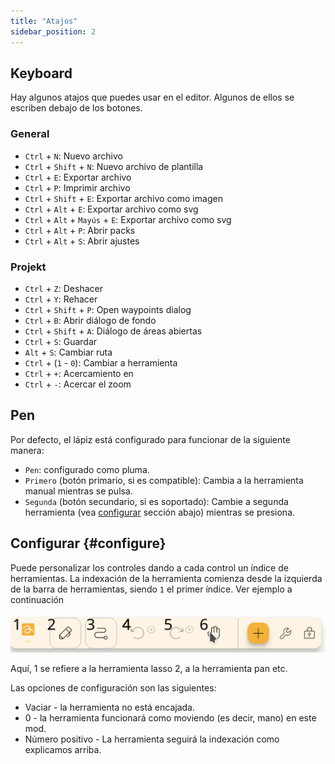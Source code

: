 ```yaml
---
title: "Atajos"
sidebar_position: 2
---
```



## Keyboard

Hay algunos atajos que puedes usar en el editor. Algunos de ellos se escriben debajo de los botones.

### General

* `Ctrl` + `N`: Nuevo archivo
* `Ctrl` + `Shift` + `N`: Nuevo archivo de plantilla
* `Ctrl` + `E`: Exportar archivo
* `Ctrl` + `P`: Imprimir archivo
* `Ctrl` + `Shift` + `E`: Exportar archivo como imagen
* `Ctrl` + `Alt` + `E`: Exportar archivo como svg
* `Ctrl` + `Alt` + `Mayús` + `E`: Exportar archivo como svg
* `Ctrl` + `Alt` + `P`: Abrir packs
* `Ctrl` + `Alt` + `S`: Abrir ajustes

### Projekt

* `Ctrl` + `Z`: Deshacer
* `Ctrl` + `Y`: Rehacer
* `Ctrl` + `Shift` + `P`: Open waypoints dialog
* `Ctrl` + `B`: Abrir diálogo de fondo
* `Ctrl` + `Shift` + `A`: Diálogo de áreas abiertas
* `Ctrl` + `S`: Guardar
* `Alt` + `S`: Cambiar ruta
* `Ctrl` + (`1` - `0`): Cambiar a herramienta
* `Ctrl` + `+`: Acercamiento en
* `Ctrl` + `-`: Acercar el zoom

## Pen

Por defecto, el lápiz está configurado para funcionar de la siguiente manera:
* `Pen`: configurado como pluma.
* `Primero` (botón primario, si es compatible): Cambia a la herramienta manual mientras se pulsa.
* `Segunda` (botón secundario, si es soportado): Cambie a segunda herramienta (vea [configurar](#configure) sección abajo) mientras se presiona.



## Configurar {#configure}

Puede personalizar los controles dando a cada control un índice de herramientas. La indexación de la herramienta comienza desde la izquierda de la barra de herramientas, siendo `1` el primer índice. Ver ejemplo a continuación

![barra de herramientas numerada](toolbar_numbered.png)

Aquí, 1 se refiere a la herramienta lasso 2, a la herramienta pan etc.

Las opciones de configuración son las siguientes:

* Vaciar - la herramienta no está encajada.
* 0 - la herramienta funcionará como moviendo (es decir, mano) en este mod.
* Número positivo - La herramienta seguirá la indexación como explicamos arriba. 


